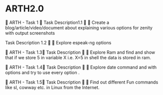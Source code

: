 # ARTH2.0

🔹 ARTH - Task 1 🔹
Task Description1.1 📄
 📌 Create a blog/article/video/document about explaining various options for zenity with output screenshots

Task Description 1.2 📄
 📌 Explore espeak-ng options

🔹 ARTH - Task 1.3🔹
Task Description 📄
 📌 Explore Ram and find and show that if we store 5 in variable X i.e. X=5 in shell the data is stored in ram.
 
🔹 ARTH - Task 1.4🔹
Task Description 📄
 📌 Explore date command and with options and try to use every option .

🔹 ARTH - Task 1.5🔹
Task Description 📄
 📌 Find out different Fun commands like sl, cowway etc. in Linux from the Internet.

